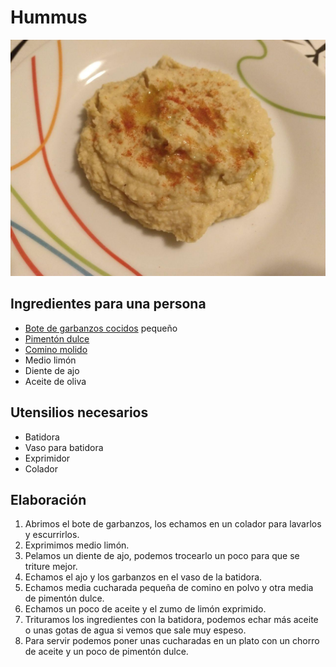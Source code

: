 # Hummus

![](images/hummus-full.jpg)

## Ingredientes para una persona

* [Bote de garbanzos cocidos](ingredients/bote-garbanzos-cocidos.md) pequeño
* [Pimentón dulce](ingredients/pimenton-dulce.md)
* [Comino molido](ingredients/comino.md)
* Medio limón
* Diente de ajo
* Aceite de oliva

## Utensilios necesarios

* Batidora
* Vaso para batidora
* Exprimidor
* Colador

## Elaboración

1. Abrimos el bote de garbanzos, los echamos en un colador para lavarlos y escurrirlos.
1. Exprimimos medio limón.
1. Pelamos un diente de ajo, podemos trocearlo un poco para que se triture mejor.
1. Echamos el ajo y los garbanzos en el vaso de la batidora.
1. Echamos media cucharada pequeña de comino en polvo y otra media de pimentón dulce.
1. Echamos un poco de aceite y el zumo de limón exprimido.
1. Trituramos los ingredientes con la batidora, podemos echar más aceite o unas gotas de agua si vemos que sale muy espeso.
1. Para servir podemos poner unas cucharadas en un plato con un chorro de aceite y un poco de pimentón dulce.
